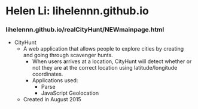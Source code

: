 # Helen Li: lihelennn.github.io

### lihelennn.github.io/realCityHunt/NEWmainpage.html
- CityHunt
  - A web application that allows people to explore cities by creating and going through scavenger hunts.
    - When users arrives at a location, CityHunt will detect whether or not they are at the correct location using latitude/longitude coordinates.
    - Applications used:
      - Parse
      - JavaScript Geolocation
  - Created in August 2015
